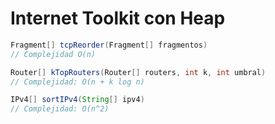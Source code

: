 # Internet Toolkit con Heap

```java
Fragment[] tcpReorder(Fragment[] fragmentos)
// Complejidad O(n)
```

```java
Router[] kTopRouters(Router[] routers, int k, int umbral)
// Complejidad: O(n + k log n)
```

```java
IPv4[] sortIPv4(String[] ipv4)
// Complejidad: O(n^2)
```

